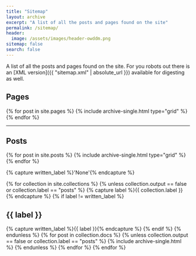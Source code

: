 ```yaml
---
title: "Sitemap"
layout: archive
excerpt: "A list of all the posts and pages found on the site"
permalink: /sitemap/
header:
  image: /assets/images/header-owddm.png
sitemap: false
search: false
---
```


<script src="https://code.jquery.com/jquery-3.3.1.min.js"></script>

A list of all the posts and pages found on the site. For you robots out there is an [XML version]({{ "sitemap.xml" | absolute_url }}) available for digesting as well.

<h2>Pages</h2>
<div class="grid__wrapper">
{% for post in site.pages %}
  {% include archive-single.html type="grid" %}
{% endfor %}
</div>

<hr>

<h2>Posts</h2>
<div class="grid__wrapper">

{% for post in site.posts %}
  {% include archive-single.html type="grid" %}
{% endfor %}
</div>

{% capture written_label %}'None'{% endcapture %}

{% for collection in site.collections %}
{% unless collection.output == false or collection.label == "posts" %}
  {% capture label %}{{ collection.label }}{% endcapture %}
  {% if label != written_label %}
  <h2>{{ label }}</h2>
  {% capture written_label %}{{ label }}{% endcapture %}
  {% endif %}
{% endunless %}
{% for post in collection.docs %}
  {% unless collection.output == false or collection.label == "posts" %}
  {% include archive-single.html %}
  {% endunless %}
{% endfor %}
{% endfor %}

<script>
$(document).ready(function(){
$("a[href*='sitemap/']").parents('.grid__item').remove();
$("a[href*='.css']").parents('.grid__item').remove();
$("a[href*='.js']").parents('.grid__item').remove();
$("a[href*='.xml']").parents('.grid__item').remove();
$("a[href*='.txt']").parents('.grid__item').remove();
});
</script>
